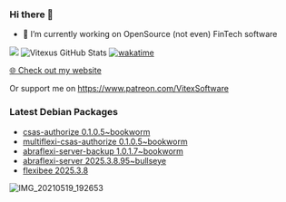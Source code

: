 ### Hi there 👋

- 🔭 I’m currently working on OpenSource  (not even) FinTech software

![](https://komarev.com/ghpvc/?username=Vitexus)
![Vitexus GitHub Stats](https://github-readme-stats.vercel.app/api?username=Vitexus&show_icons=true)
[![wakatime](https://wakatime.com/badge/user/5abba9ca-813e-43ac-9b5f-b1cfdf3dc1c7.svg)](https://wakatime.com/@5abba9ca-813e-43ac-9b5f-b1cfdf3dc1c7)

<p><a href="https://vitexsoftware.cz">🌐 Check out my website</a></p>

Or support me on https://www.patreon.com/VitexSoftware

### Latest Debian Packages
<!-- DEBIAN-PACKAGES-LIST:START -->
- [csas-authorize 0.1.0.5~bookworm](https://repo.vitexsoftware.com/package.php?package=csas-authorize)
- [multiflexi-csas-authorize 0.1.0.5~bookworm](https://repo.vitexsoftware.com/package.php?package=multiflexi-csas-authorize)
- [abraflexi-server-backup 1.0.1.7~bookworm](https://repo.vitexsoftware.com/package.php?package=abraflexi-server-backup)
- [abraflexi-server 2025.3.8.95~bullseye](https://repo.vitexsoftware.com/package.php?package=abraflexi-server)
- [flexibee 2025.3.8](https://repo.vitexsoftware.com/package.php?package=flexibee)
<!-- DEBIAN-PACKAGES-LIST:END -->

![IMG_20210519_192653](https://user-images.githubusercontent.com/2621130/120022731-1bd48900-bfed-11eb-90f9-4f88f560b8b7.jpg)

<!--
**Vitexus/Vitexus** is a ✨ _special_ ✨ repository because its `README.md` (this file) appears on your GitHub profile.

Here are some ideas to get you started:

- 🌱 I’m currently learning ...
- 👯 I’m looking to collaborate on ...
- 🤔 I’m looking for help with ...
- 💬 Ask me about ...
- 📫 How to reach me: ...
- 😄 Pronouns: ...
- ⚡ Fun fact: ...
-->


